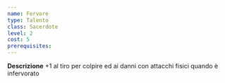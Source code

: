 ```yaml
---
name: Fervore
type: Talento
class: Sacerdote
level: 2
cost: 5
prerequisites: 
---
```


**Descrizione**
+1 al tiro per colpire ed ai danni con attacchi fisici quando è infervorato